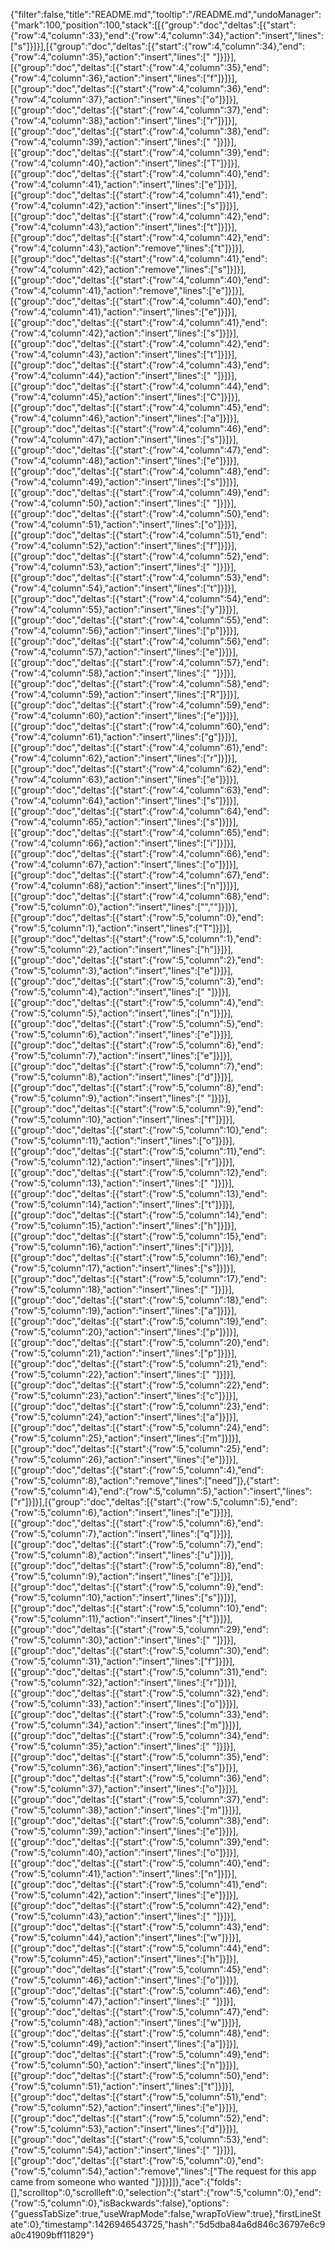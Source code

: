 {"filter":false,"title":"README.md","tooltip":"/README.md","undoManager":{"mark":100,"position":100,"stack":[[{"group":"doc","deltas":[{"start":{"row":4,"column":33},"end":{"row":4,"column":34},"action":"insert","lines":["s"]}]}],[{"group":"doc","deltas":[{"start":{"row":4,"column":34},"end":{"row":4,"column":35},"action":"insert","lines":[" "]}]}],[{"group":"doc","deltas":[{"start":{"row":4,"column":35},"end":{"row":4,"column":36},"action":"insert","lines":["f"]}]}],[{"group":"doc","deltas":[{"start":{"row":4,"column":36},"end":{"row":4,"column":37},"action":"insert","lines":["o"]}]}],[{"group":"doc","deltas":[{"start":{"row":4,"column":37},"end":{"row":4,"column":38},"action":"insert","lines":["r"]}]}],[{"group":"doc","deltas":[{"start":{"row":4,"column":38},"end":{"row":4,"column":39},"action":"insert","lines":[" "]}]}],[{"group":"doc","deltas":[{"start":{"row":4,"column":39},"end":{"row":4,"column":40},"action":"insert","lines":["T"]}]}],[{"group":"doc","deltas":[{"start":{"row":4,"column":40},"end":{"row":4,"column":41},"action":"insert","lines":["e"]}]}],[{"group":"doc","deltas":[{"start":{"row":4,"column":41},"end":{"row":4,"column":42},"action":"insert","lines":["s"]}]}],[{"group":"doc","deltas":[{"start":{"row":4,"column":42},"end":{"row":4,"column":43},"action":"insert","lines":["t"]}]}],[{"group":"doc","deltas":[{"start":{"row":4,"column":42},"end":{"row":4,"column":43},"action":"remove","lines":["t"]}]}],[{"group":"doc","deltas":[{"start":{"row":4,"column":41},"end":{"row":4,"column":42},"action":"remove","lines":["s"]}]}],[{"group":"doc","deltas":[{"start":{"row":4,"column":40},"end":{"row":4,"column":41},"action":"remove","lines":["e"]}]}],[{"group":"doc","deltas":[{"start":{"row":4,"column":40},"end":{"row":4,"column":41},"action":"insert","lines":["e"]}]}],[{"group":"doc","deltas":[{"start":{"row":4,"column":41},"end":{"row":4,"column":42},"action":"insert","lines":["s"]}]}],[{"group":"doc","deltas":[{"start":{"row":4,"column":42},"end":{"row":4,"column":43},"action":"insert","lines":["t"]}]}],[{"group":"doc","deltas":[{"start":{"row":4,"column":43},"end":{"row":4,"column":44},"action":"insert","lines":[" "]}]}],[{"group":"doc","deltas":[{"start":{"row":4,"column":44},"end":{"row":4,"column":45},"action":"insert","lines":["C"]}]}],[{"group":"doc","deltas":[{"start":{"row":4,"column":45},"end":{"row":4,"column":46},"action":"insert","lines":["a"]}]}],[{"group":"doc","deltas":[{"start":{"row":4,"column":46},"end":{"row":4,"column":47},"action":"insert","lines":["s"]}]}],[{"group":"doc","deltas":[{"start":{"row":4,"column":47},"end":{"row":4,"column":48},"action":"insert","lines":["e"]}]}],[{"group":"doc","deltas":[{"start":{"row":4,"column":48},"end":{"row":4,"column":49},"action":"insert","lines":["s"]}]}],[{"group":"doc","deltas":[{"start":{"row":4,"column":49},"end":{"row":4,"column":50},"action":"insert","lines":[" "]}]}],[{"group":"doc","deltas":[{"start":{"row":4,"column":50},"end":{"row":4,"column":51},"action":"insert","lines":["o"]}]}],[{"group":"doc","deltas":[{"start":{"row":4,"column":51},"end":{"row":4,"column":52},"action":"insert","lines":["f"]}]}],[{"group":"doc","deltas":[{"start":{"row":4,"column":52},"end":{"row":4,"column":53},"action":"insert","lines":[" "]}]}],[{"group":"doc","deltas":[{"start":{"row":4,"column":53},"end":{"row":4,"column":54},"action":"insert","lines":["t"]}]}],[{"group":"doc","deltas":[{"start":{"row":4,"column":54},"end":{"row":4,"column":55},"action":"insert","lines":["y"]}]}],[{"group":"doc","deltas":[{"start":{"row":4,"column":55},"end":{"row":4,"column":56},"action":"insert","lines":["p"]}]}],[{"group":"doc","deltas":[{"start":{"row":4,"column":56},"end":{"row":4,"column":57},"action":"insert","lines":["e"]}]}],[{"group":"doc","deltas":[{"start":{"row":4,"column":57},"end":{"row":4,"column":58},"action":"insert","lines":[" "]}]}],[{"group":"doc","deltas":[{"start":{"row":4,"column":58},"end":{"row":4,"column":59},"action":"insert","lines":["R"]}]}],[{"group":"doc","deltas":[{"start":{"row":4,"column":59},"end":{"row":4,"column":60},"action":"insert","lines":["e"]}]}],[{"group":"doc","deltas":[{"start":{"row":4,"column":60},"end":{"row":4,"column":61},"action":"insert","lines":["g"]}]}],[{"group":"doc","deltas":[{"start":{"row":4,"column":61},"end":{"row":4,"column":62},"action":"insert","lines":["r"]}]}],[{"group":"doc","deltas":[{"start":{"row":4,"column":62},"end":{"row":4,"column":63},"action":"insert","lines":["e"]}]}],[{"group":"doc","deltas":[{"start":{"row":4,"column":63},"end":{"row":4,"column":64},"action":"insert","lines":["s"]}]}],[{"group":"doc","deltas":[{"start":{"row":4,"column":64},"end":{"row":4,"column":65},"action":"insert","lines":["s"]}]}],[{"group":"doc","deltas":[{"start":{"row":4,"column":65},"end":{"row":4,"column":66},"action":"insert","lines":["i"]}]}],[{"group":"doc","deltas":[{"start":{"row":4,"column":66},"end":{"row":4,"column":67},"action":"insert","lines":["o"]}]}],[{"group":"doc","deltas":[{"start":{"row":4,"column":67},"end":{"row":4,"column":68},"action":"insert","lines":["n"]}]}],[{"group":"doc","deltas":[{"start":{"row":4,"column":68},"end":{"row":5,"column":0},"action":"insert","lines":["",""]}]}],[{"group":"doc","deltas":[{"start":{"row":5,"column":0},"end":{"row":5,"column":1},"action":"insert","lines":["T"]}]}],[{"group":"doc","deltas":[{"start":{"row":5,"column":1},"end":{"row":5,"column":2},"action":"insert","lines":["h"]}]}],[{"group":"doc","deltas":[{"start":{"row":5,"column":2},"end":{"row":5,"column":3},"action":"insert","lines":["e"]}]}],[{"group":"doc","deltas":[{"start":{"row":5,"column":3},"end":{"row":5,"column":4},"action":"insert","lines":[" "]}]}],[{"group":"doc","deltas":[{"start":{"row":5,"column":4},"end":{"row":5,"column":5},"action":"insert","lines":["n"]}]}],[{"group":"doc","deltas":[{"start":{"row":5,"column":5},"end":{"row":5,"column":6},"action":"insert","lines":["e"]}]}],[{"group":"doc","deltas":[{"start":{"row":5,"column":6},"end":{"row":5,"column":7},"action":"insert","lines":["e"]}]}],[{"group":"doc","deltas":[{"start":{"row":5,"column":7},"end":{"row":5,"column":8},"action":"insert","lines":["d"]}]}],[{"group":"doc","deltas":[{"start":{"row":5,"column":8},"end":{"row":5,"column":9},"action":"insert","lines":[" "]}]}],[{"group":"doc","deltas":[{"start":{"row":5,"column":9},"end":{"row":5,"column":10},"action":"insert","lines":["f"]}]}],[{"group":"doc","deltas":[{"start":{"row":5,"column":10},"end":{"row":5,"column":11},"action":"insert","lines":["o"]}]}],[{"group":"doc","deltas":[{"start":{"row":5,"column":11},"end":{"row":5,"column":12},"action":"insert","lines":["r"]}]}],[{"group":"doc","deltas":[{"start":{"row":5,"column":12},"end":{"row":5,"column":13},"action":"insert","lines":[" "]}]}],[{"group":"doc","deltas":[{"start":{"row":5,"column":13},"end":{"row":5,"column":14},"action":"insert","lines":["t"]}]}],[{"group":"doc","deltas":[{"start":{"row":5,"column":14},"end":{"row":5,"column":15},"action":"insert","lines":["h"]}]}],[{"group":"doc","deltas":[{"start":{"row":5,"column":15},"end":{"row":5,"column":16},"action":"insert","lines":["i"]}]}],[{"group":"doc","deltas":[{"start":{"row":5,"column":16},"end":{"row":5,"column":17},"action":"insert","lines":["s"]}]}],[{"group":"doc","deltas":[{"start":{"row":5,"column":17},"end":{"row":5,"column":18},"action":"insert","lines":[" "]}]}],[{"group":"doc","deltas":[{"start":{"row":5,"column":18},"end":{"row":5,"column":19},"action":"insert","lines":["a"]}]}],[{"group":"doc","deltas":[{"start":{"row":5,"column":19},"end":{"row":5,"column":20},"action":"insert","lines":["p"]}]}],[{"group":"doc","deltas":[{"start":{"row":5,"column":20},"end":{"row":5,"column":21},"action":"insert","lines":["p"]}]}],[{"group":"doc","deltas":[{"start":{"row":5,"column":21},"end":{"row":5,"column":22},"action":"insert","lines":[" "]}]}],[{"group":"doc","deltas":[{"start":{"row":5,"column":22},"end":{"row":5,"column":23},"action":"insert","lines":["c"]}]}],[{"group":"doc","deltas":[{"start":{"row":5,"column":23},"end":{"row":5,"column":24},"action":"insert","lines":["a"]}]}],[{"group":"doc","deltas":[{"start":{"row":5,"column":24},"end":{"row":5,"column":25},"action":"insert","lines":["m"]}]}],[{"group":"doc","deltas":[{"start":{"row":5,"column":25},"end":{"row":5,"column":26},"action":"insert","lines":["e"]}]}],[{"group":"doc","deltas":[{"start":{"row":5,"column":4},"end":{"row":5,"column":8},"action":"remove","lines":["need"]},{"start":{"row":5,"column":4},"end":{"row":5,"column":5},"action":"insert","lines":["r"]}]}],[{"group":"doc","deltas":[{"start":{"row":5,"column":5},"end":{"row":5,"column":6},"action":"insert","lines":["e"]}]}],[{"group":"doc","deltas":[{"start":{"row":5,"column":6},"end":{"row":5,"column":7},"action":"insert","lines":["q"]}]}],[{"group":"doc","deltas":[{"start":{"row":5,"column":7},"end":{"row":5,"column":8},"action":"insert","lines":["u"]}]}],[{"group":"doc","deltas":[{"start":{"row":5,"column":8},"end":{"row":5,"column":9},"action":"insert","lines":["e"]}]}],[{"group":"doc","deltas":[{"start":{"row":5,"column":9},"end":{"row":5,"column":10},"action":"insert","lines":["s"]}]}],[{"group":"doc","deltas":[{"start":{"row":5,"column":10},"end":{"row":5,"column":11},"action":"insert","lines":["t"]}]}],[{"group":"doc","deltas":[{"start":{"row":5,"column":29},"end":{"row":5,"column":30},"action":"insert","lines":[" "]}]}],[{"group":"doc","deltas":[{"start":{"row":5,"column":30},"end":{"row":5,"column":31},"action":"insert","lines":["f"]}]}],[{"group":"doc","deltas":[{"start":{"row":5,"column":31},"end":{"row":5,"column":32},"action":"insert","lines":["r"]}]}],[{"group":"doc","deltas":[{"start":{"row":5,"column":32},"end":{"row":5,"column":33},"action":"insert","lines":["o"]}]}],[{"group":"doc","deltas":[{"start":{"row":5,"column":33},"end":{"row":5,"column":34},"action":"insert","lines":["m"]}]}],[{"group":"doc","deltas":[{"start":{"row":5,"column":34},"end":{"row":5,"column":35},"action":"insert","lines":[" "]}]}],[{"group":"doc","deltas":[{"start":{"row":5,"column":35},"end":{"row":5,"column":36},"action":"insert","lines":["s"]}]}],[{"group":"doc","deltas":[{"start":{"row":5,"column":36},"end":{"row":5,"column":37},"action":"insert","lines":["o"]}]}],[{"group":"doc","deltas":[{"start":{"row":5,"column":37},"end":{"row":5,"column":38},"action":"insert","lines":["m"]}]}],[{"group":"doc","deltas":[{"start":{"row":5,"column":38},"end":{"row":5,"column":39},"action":"insert","lines":["e"]}]}],[{"group":"doc","deltas":[{"start":{"row":5,"column":39},"end":{"row":5,"column":40},"action":"insert","lines":["o"]}]}],[{"group":"doc","deltas":[{"start":{"row":5,"column":40},"end":{"row":5,"column":41},"action":"insert","lines":["n"]}]}],[{"group":"doc","deltas":[{"start":{"row":5,"column":41},"end":{"row":5,"column":42},"action":"insert","lines":["e"]}]}],[{"group":"doc","deltas":[{"start":{"row":5,"column":42},"end":{"row":5,"column":43},"action":"insert","lines":[" "]}]}],[{"group":"doc","deltas":[{"start":{"row":5,"column":43},"end":{"row":5,"column":44},"action":"insert","lines":["w"]}]}],[{"group":"doc","deltas":[{"start":{"row":5,"column":44},"end":{"row":5,"column":45},"action":"insert","lines":["h"]}]}],[{"group":"doc","deltas":[{"start":{"row":5,"column":45},"end":{"row":5,"column":46},"action":"insert","lines":["o"]}]}],[{"group":"doc","deltas":[{"start":{"row":5,"column":46},"end":{"row":5,"column":47},"action":"insert","lines":[" "]}]}],[{"group":"doc","deltas":[{"start":{"row":5,"column":47},"end":{"row":5,"column":48},"action":"insert","lines":["w"]}]}],[{"group":"doc","deltas":[{"start":{"row":5,"column":48},"end":{"row":5,"column":49},"action":"insert","lines":["a"]}]}],[{"group":"doc","deltas":[{"start":{"row":5,"column":49},"end":{"row":5,"column":50},"action":"insert","lines":["n"]}]}],[{"group":"doc","deltas":[{"start":{"row":5,"column":50},"end":{"row":5,"column":51},"action":"insert","lines":["t"]}]}],[{"group":"doc","deltas":[{"start":{"row":5,"column":51},"end":{"row":5,"column":52},"action":"insert","lines":["e"]}]}],[{"group":"doc","deltas":[{"start":{"row":5,"column":52},"end":{"row":5,"column":53},"action":"insert","lines":["d"]}]}],[{"group":"doc","deltas":[{"start":{"row":5,"column":53},"end":{"row":5,"column":54},"action":"insert","lines":[" "]}]}],[{"group":"doc","deltas":[{"start":{"row":5,"column":0},"end":{"row":5,"column":54},"action":"remove","lines":["The request for this app came from someone who wanted "]}]}]]},"ace":{"folds":[],"scrolltop":0,"scrollleft":0,"selection":{"start":{"row":5,"column":0},"end":{"row":5,"column":0},"isBackwards":false},"options":{"guessTabSize":true,"useWrapMode":false,"wrapToView":true},"firstLineState":0},"timestamp":1426946543725,"hash":"5d5dba84a6d846c36797e6c9a0c41909bff11829"}